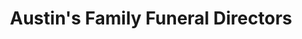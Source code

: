 ---
title: "Austin's Family Funeral Directors"
url: /hoddesdon/austins-family-funeral-directors/
shop: funeral directors
---